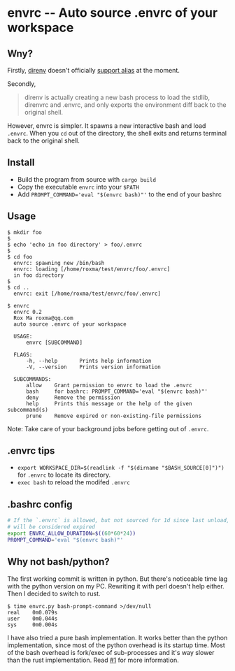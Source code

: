 # envrc -- Auto source .envrc of your workspace

## Wny?

Firstly, [direnv](https://github.com/direnv/direnv) doesn't officially
[support alias](https://github.com/direnv/direnv/issues/73) at the moment.

Secondly,

> direnv is actually creating a new bash process to load the stdlib, direnvrc
> and .envrc, and only exports the environment diff back to the original
> shell.

However, envrc is simpler. It spawns a new interactive bash and load `.envrc`.
When you `cd` out of the directory, the shell exits and returns terminal back
to the original shell.

## Install

- Build the program from source with `cargo build`
- Copy the executable `envrc` into your `$PATH`
- Add `PROMPT_COMMAND='eval "$(envrc bash)"'` to the end of your bashrc

## Usage

```
$ mkdir foo
$ 
$ echo 'echo in foo directory' > foo/.envrc
$ 
$ cd foo
  envrc: spawning new /bin/bash
  envrc: loading [/home/roxma/test/envrc/foo/.envrc]
  in foo directory
$ 
$ cd ..
  envrc: exit [/home/roxma/test/envrc/foo/.envrc]
```

```
$ envrc
  envrc 0.2
  Rox Ma roxma@qq.com
  auto source .envrc of your workspace

  USAGE:
      envrc [SUBCOMMAND]

  FLAGS:
      -h, --help       Prints help information
      -V, --version    Prints version information

  SUBCOMMANDS:
      allow    Grant permission to envrc to load the .envrc
      bash     for bashrc: PROMPT_COMMAND='eval "$(envrc bash)"'
      deny     Remove the permission
      help     Prints this message or the help of the given subcommand(s)
      prune    Remove expired or non-existing-file permissions
```

Note: Take care of your background jobs before getting out of `.envrc`.

## .envrc tips

- `export WORKSPACE_DIR=$(readlink -f "$(dirname "$BASH_SOURCE[0]")")` for
  `.envrc` to locate its directory.
- `exec bash` to reload the modifed `.envrc`

## .bashrc config

```bash
# If the `.envrc` is allowed, but not sourced for 1d since last unload, It
# will be considered expired
export ENVRC_ALLOW_DURATION=$((60*60*24))
PROMPT_COMMAND='eval "$(envrc bash)"'
```

## Why not bash/python?

The first working commit is written in python. But there's noticeable time lag
with the python version on my PC. Rewriting it with perl doesn't help either.
Then I decided to switch to rust.

```
$ time envrc.py bash-prompt-command >/dev/null
real    0m0.079s
user    0m0.044s
sys     0m0.004s
```

I have also tried a pure bash implementation. It works better than the python
implementation, since most of the python overhead is its startup time.  Most
of the bash overhead is fork/exec of sub-processes and it's way slower than
the rust implementation. Read [#1](https://github.com/roxma/envrc-rs/issues/1)
for more information.

